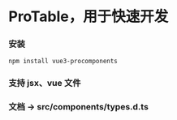 # ProTable，用于快速开发

### 安装
```
npm install vue3-procomponents
```
### 支持 jsx、vue 文件

### 文档 -> src/components/types.d.ts
